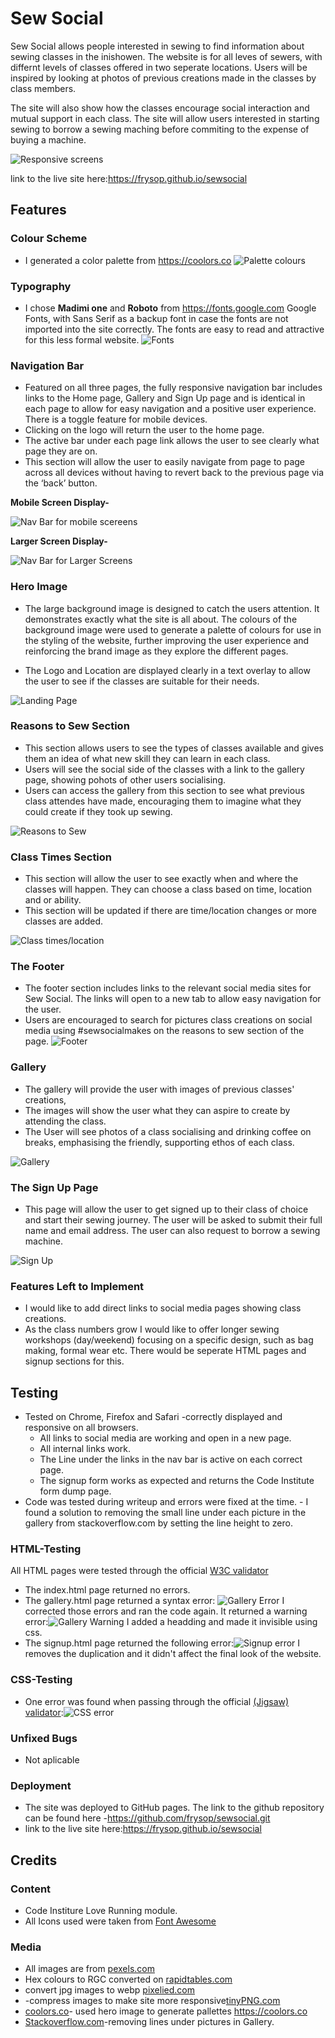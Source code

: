 # Sew Social

Sew Social allows people interested in sewing to find information about sewing classes in the inishowen.  The website is for all leves of sewers, with differnt levels of classes offered in two seperate locations. Users will be inspired by looking at photos of previous creations made in the classes by class members.

The site will also show how the classes encourage social interaction and mutual support in each class. The site will allow users interested in starting sewing to borrow a sewing maching before commiting to the expense of buying a machine.

![Responsive screens](/assets/media/amiresponsive.png)  

link to the live site here:https://frysop.github.io/sewsocial


## Features 

### Colour Scheme
- I generated a color palette from https://coolors.co
    ![Palette colours](/assets/media/palette.png)  
### Typography
- I chose **Madimi one** and **Roboto** from https://fonts.google.com Google Fonts, with Sans Serif as a backup font in case the fonts are not imported into the site correctly. The fonts are easy to read and attractive for this less formal website.
    ![Fonts](/assets/media/fonts.png)

    
### Navigation Bar


- Featured on all three pages, the fully responsive navigation bar includes links to the Home page, Gallery and Sign Up page and is identical in each page to allow for easy navigation and a positive user experience. There is a toggle feature for mobile devices. 
- Clicking on the logo will return the user to the home page.
- The active bar under each page link allows the user to see clearly what page they are on.
- This section will allow the user to easily navigate from page to page across all devices without having to revert back to the previous page via the ‘back’ button. 
 
**Mobile Screen Display-**

![Nav Bar for mobile scereens](/assets/media/navMobile.png)

**Larger Screen Display-**

![Nav Bar for Larger Screens](/assets/media/navTablet.png)


### Hero Image  

- The large background image is designed to catch the users attention. It demonstrates exactly what the site is all about. The colours of the background image were used to generate a palette of colours for use in the styling of the website, further improving the user experience and reinforcing the brand image as they explore the different pages.  

- The Logo and Location are displayed clearly in a text overlay to allow the user to see if the classes are suitable for their needs.

![Landing Page](/assets/media/homehero.png)

### Reasons to Sew Section
 - This section allows users to see the types of classes available and gives them an idea of what new skill they can learn in each class.
 - Users will see the social side of the classes with a link to the gallery page, showing pohots of other users socialising. 
 - Users can access the gallery from this section to see what previous class attendes have made, encouraging them to imagine what they could create if they took up sewing.

![Reasons to Sew](/assets/media/sewReasons.png)

### Class Times Section
- This section will allow the user to see exactly when and where the classes will happen. They can choose a class based on time, location and or ability. 
- This section will be updated if there are time/location changes or more classes are added. 

![Class times/location](/assets/media/classtimes.png)

### The Footer
  - The footer section includes links to the relevant social media sites for Sew Social. The links will open to a new tab to allow easy navigation for the user. 
  - Users are encouraged to search for pictures class creations on social media using #sewsocialmakes on the reasons to sew section of the page.
  ![Footer](/assets/media/footer.png)

### Gallery
  - The gallery will provide the user with images of previous classes' creations, 
  - The images will show the user what they can aspire to create by attending the class.
  - The User will see photos of a class socialising and drinking coffee on breaks, emphasising the friendly, supporting ethos of each class.

![Gallery](/assets/media/gallery.png)

### The Sign Up Page

  - This page will allow the user to get signed up to their class of choice and start their sewing journey. The user will be asked to submit their full name and email address. The user can also request to borrow a sewing machine.

![Sign Up](/assets/media/signup.png)

### Features Left to Implement

- I would like to add direct links to social media pages showing class creations.
- As the class numbers grow I would like to offer longer sewing workshops (day/weekend) focusing on a specific design, such as bag making, formal wear etc. There would be seperate HTML pages and signup sections for this.

## Testing 
 - Tested on Chrome, Firefox and Safari -correctly displayed and responsive on all browsers.
    - All links to social media are working and open in a new page.
    - All internal links work.
    - The Line under the links in the nav bar is active on each correct page.
    - The signup form works as expected and returns the Code Institute form dump page.
 - Code was tested during writeup and errors were fixed at the time.
        - I found a solution to removing the small line under each picture in the gallery from stackoverflow.com by setting the line height to zero.



### HTML-Testing
All HTML pages were tested through the official [W3C validator](https://validator.w3.org/nu)
 - The index.html page returned no errors.
 - The gallery.html page returned a syntax error: ![Gallery Error](/assets/media/galleryhtmlerrors.png) I corrected those errors and ran the code again. It returned a warning error:![Gallery Warning](/assets/media/gallerywarning.png) I added a headding and made it invisible using css.
 - The signup.html page returned the following error:![Signup error](/assets/media/formerrors.png) I removes the duplication and it didn't affect the final look of the website.

### CSS-Testing
  - One error was found when passing through the official [(Jigsaw) validator](https://jigsaw.w3.org/css-validator):![CSS error](/assets/media/csserror.png)

### Unfixed Bugs

 - Not aplicable

### Deployment

- The site was deployed to GitHub pages. The link to the github repository can be found here -https://github.com/frysop/sewsocial.git
- link to the live site here:https://frysop.github.io/sewsocial

## Credits 

### Content 
- Code Institure Love Running module.
- All Icons used were taken from [Font Awesome](https://fontawesome.com/)

### Media
 - All images are from [pexels.com](https://pexels.com)
 - Hex colours to RGC converted on [rapidtables.com](https://rapidtables.com)
 - convert jpg images to webp [pixelied.com](https://pixelied.com/)
 - -compress images to make site more responsive[tinyPNG.com](https://tinypng.com/)
 - [coolors.co](https://coolors.co)- used hero image to generate pallettes https://coolors.co
 - [Stackoverflow.com](https://Stackoverflow.com)-removing lines under pictures in Gallery.
